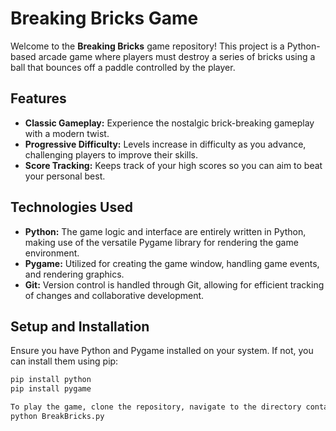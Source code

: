 # Breaking Bricks Game

Welcome to the **Breaking Bricks** game repository! This project is a Python-based arcade game where players must destroy a series of bricks using a ball that bounces off a paddle controlled by the player.

## Features

- **Classic Gameplay:** Experience the nostalgic brick-breaking gameplay with a modern twist.
- **Progressive Difficulty:** Levels increase in difficulty as you advance, challenging players to improve their skills.
- **Score Tracking:** Keeps track of your high scores so you can aim to beat your personal best.

## Technologies Used

- **Python:** The game logic and interface are entirely written in Python, making use of the versatile Pygame library for rendering the game environment.
- **Pygame:** Utilized for creating the game window, handling game events, and rendering graphics.
- **Git:** Version control is handled through Git, allowing for efficient tracking of changes and collaborative development.

## Setup and Installation

Ensure you have Python and Pygame installed on your system. If not, you can install them using pip:

```bash
pip install python
pip install pygame

To play the game, clone the repository, navigate to the directory containing BreakBricks.py, and run:
python BreakBricks.py
